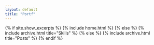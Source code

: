 ```yaml
---
layout: default
title: "Portf"
---
```


{% if site.show_excerpts %}
  {% include home.html %}
{% else %}
  {% include archive.html title="Skills" %}
{% else %}
  {% include archive.html title="Posts" %}
{% endif %}
